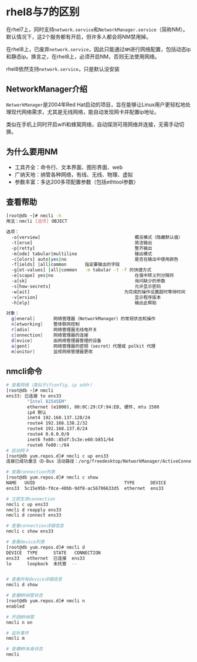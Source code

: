 # rhel8与7的区别

在rhel7上，同时支持`network.service`和`NetworkManager.service`（简称NM）。默认情况下，这2个服务都有开启，但许多人都会将NM禁用掉。

在rhel8上，已废弃`network.service`，因此只能通过`NM`进行网络配置，包括动态ip和静态ip。换言之，在rhel8上，必须开启NM，否则无法使用网络。

rhel8依然支持`network.service`，只是默认没安装

## NetworkManager介绍

`NetworkManager`是2004年Red Hat启动的项目，旨在能够让Linux用户更轻松地处理现代网络需求，尤其是无线网络，能自动发现网卡并配置ip地址。

类似在手机上同时开启wifi和蜂窝网络，自动探测可用网络并连接，无需手动切换。

## 为什么要用NM

- 工具齐全：命令行、文本界面、图形界面、web
- 广纳天地：纳管各种网络，有线、无线、物理、虚拟
- 参数丰富：多达200多项配置参数（包括ethtool参数）

## 查看帮助

```bash
[root@db ~]# nmcli -h
用法：nmcli [选项] OBJECT

选项：
  -o[verview]                                    概览模式（隐藏默认值）
  -t[erse]                                       简洁输出
  -p[retty]                                      整齐输出
  -m[ode] tabular|multiline                      输出模式
  -c[olors] auto|yes|no                          是否在输出中使用颜色
  -f[ields] |all|common       指定要输出的字段
  -g[et-values] |all|common   -m tabular -t -f 的快捷方式
  -e[scape] yes|no                               在值中转义列分隔符
  -a[sk]                                         询问缺少的参数
  -s[how-secrets]                                允许显示密码
  -w[ait]                                    为完成的操作设置超时等待时间
  -v[ersion]                                     显示程序版本
  -h[elp]                                        输出此帮助

对象：
  g[eneral]       网络管理器（NetworkManager）的常规状态和操作
  n[etworking]    整体联网控制
  r[adio]         网络管理器无线电开关
  c[onnection]    网络管理器的连接
  d[evice]        由网络管理器管理的设备
  a[gent]         网络管理器的密钥（secret）代理或 polkit 代理
  m[onitor]       监视网络管理器更改
```

## nmcli命令

```bash
# 查看网络（类似于ifconfig、ip addr）
[root@db ~]# nmcli
ens33: 已连接 to ens33
        "Intel 82545EM"
        ethernet (e1000), 00:0C:29:CF:94:EB, 硬件, mtu 1500
        ip4 默认
        inet4 192.168.137.128/24
        route4 192.168.138.2/32
        route4 192.168.137.0/24
        route4 0.0.0.0/0
        inet6 fe80::85df:5c3e:e60:b851/64
        route6 fe80::/64
# 启动网卡
[root@db yum.repos.d]# nmcli c up ens33
连接已成功激活（D-Bus 活动路径：/org/freedesktop/NetworkManager/ActiveConnection/2）

# 查看connection列表
[root@db yum.repos.d]# nmcli c show
NAME   UUID                                  TYPE      DEVICE
ens33  5c15e95b-f0ce-40bb-9df8-ac56706633d5  ethernet  ens33

# 立即生效connection
nmcli c up ens33
nmcli d reapply ens33
nmcli d connect ens33

# 查看connection详细信息
nmcli c show ens33

# 查看device列表
[root@db yum.repos.d]# nmcli d
DEVICE  TYPE      STATE   CONNECTION
ens33   ethernet  已连接  ens33
lo      loopback  未托管  --


# 查看所有device详细信息
nmcli d show

# 查看NM纳管状态
[root@db yum.repos.d]# nmcli n
enabled

# 开启NM纳管
nmcli n on

# 监听事件
nmcli m

# 查看NM本身状态
nmcli
```

